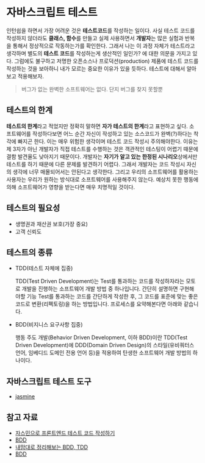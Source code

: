 # 자바스크립트 테스트

인턴쉽을 하면서 가장 어려운 것은 **테스트코드**를 작성하는 일이다. 사실 테스트 코드를 작성하지 않더라도 **클래스, 함수**를 만들고 실제 사용하면서 **개발자**는 많은 실험과 반복을 통해서 정상적으로 작동하는가를 확인한다. 그래서 나는 이 과정 자체가 테스트라고 생각하며 별도의 **테스트 코드**를 작성하는게 생산적인 일인가? 에 대한 의문을 가지고 있다. 그럼에도 불구하고 저명한 오픈소스나 프로덕션(production) 제품에 테스트 코드를 작성하는 것을 보아하니 내가 모르는 중요한 이유가 있을 듯하다. 테스트에 대해서 알아보고 적용해보자.

> 버그가 없는 완벽한 소프트웨어는 없다. 단지 버그를 찾지 못할뿐

## 테스트의 한계

**테스트의 한계**라고 적었지만 정확히 말하면 **자가 테스트의 한계**라고 표현하고 싶다. 소프트웨어를 작성하다보면 어느 순간 자신이 작성하고 있는 소스코드가 완벽(?)하다는 착각에 빠지곤 한다. 이는 매우 위험한 생각이며 테스트 코드 작성시 주의해야한다. 이유는 제 3자가 아닌 개발자가 직접 테스트를 수행하는 것은 객관적인 테스팅이 어렵기 때문에 결함 발견율도 낮아지기 때문이다. 개발자는 **자기가 알고 있는 한정된 시나리오**상에서만 테스트를 하기 때문에 다른 문제를 발견하기 어렵다. 그래서 개발자는 코드 작성시 자신의 생각에 너무 매몰되어서는 안된다고 생각한다. 그리고 우리의 소프트웨어를 활용하는 사용자는 우리가 원하는 방식대로 소프트웨어를 사용해주지 않는다. 예상치 못한 행동에 의해 소프트웨어가 영향을 받는다면 매우 치명적일 것이다.

## 테스트의 필요성

- 생명권과 재산권 보호(가장 중요)
- 고객 신뢰도

## 테스트의 종류

- TDD(테스트 자체에 집중)

    TDD(Test Driven Development)는 Test를 통과하는 코드를 작성하자라는 모토로 개발을 진행하는 소프트웨어 개발 방법 중 하나입니다. 간단히 설명하면 구현해야할 기능 Test를 통과하는 코드를 간단하게 작성한 후, 그 코드를 표준에 맞는 좋은 코드로 변환(리펙토링)을 하는 방법입니다. 프로세스를 요약해본다면 아래와 같습니다.

- BDD(비지니스 요구사항 집중)

    행동 주도 개발(Behavior Driven Development, 이하 BDD)이란 TDD(Test Driven Development)에 DDD(Domain Driven Design)의 스타일(유비쿼터스 언어, 임베디드 도메인 전용 언어 등)을 적용하여 탄생한 소프트웨어 개발 방법의 하나이다.

## 자바스크립트 테스트 도구

- [jasmine](/jasmine/README.md)

## 참고 자료

- [자스민으로 프론트엔드 테스트 코드 작성하기](http://blog.jeonghwan.net/tool/2017/03/28/jasmine.html)
- [BDD](http://www.zdnet.co.kr/news/news_view.asp?artice_id=00000039170216)
- [내맘대로 정리해보는 BDD, TDD](http://blog.ngenius.kr/2017/01/21/report-BDD-TDD-by-mystyle.html)
- [BDD](https://blog.nuti.pe.kr/2018/07/14/bdd/)